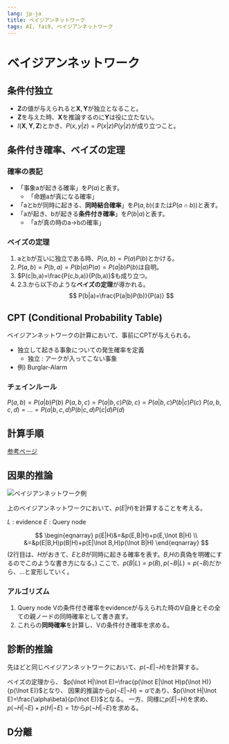 ```yaml
---
lang: jp-ja
title: ベイジアンネットワーク
tags: AI, fai9, ベイジアンネットワーク
---
```

ベイジアンネットワーク
===

## 条件付独立

* $\boldsymbol{Z}$の値が与えられると$\boldsymbol{X},\boldsymbol{Y}$が独立となること。
* $\boldsymbol{Z}$を与えた時、$\boldsymbol{X}$を推論するのに$\boldsymbol{Y}$は役に立たない。
* $I(\boldsymbol{X},\boldsymbol{Y},\boldsymbol{Z})$とかき、$P(x,y|z)=P(x|z)P(y|z)$が成り立つこと。

## 条件付き確率、ベイズの定理
### 確率の表記
* 「事象aが起きる確率」を$P(a)$と表す。
    * 「命題aが真になる確率」
* 「aとbが同時に起きる、**同時結合確率**」を$P(a,b)$(または$P(a\cap b)$)と表す。
* 「aが起き、bが起きる**条件付き確率**」を$P(b|a)$と表す。
    * 「aが真の時のa→bの確率」

### ベイズの定理
1. aとbが互いに独立である時、$P(a,b)=P(a)P(b)$とかける。
2. $P(a,b)=P(b,a)=P(b|a)P(a)=P(a|b)P(b)$は自明。
3. $P(c|b,a)=\frac{P(c,b,a)}{P(b,a)}$も成り立つ。
4. 2.3.から以下のような**ベイズの定理**が導かれる。
$$
P(b|a)=\frac{P(a|b)P(b)}{P(a)}
$$

## CPT (Conditional Probability Table)
ベイジアンネットワークの計算において、事前にCPTが与えられる。
* 独立して起きる事象についての発生確率を定義
    * 独立 : アークが入ってこない事象
* 例) Burglar-Alarm


### チェインルール
$P(a,b)=P(a|b)P(b)$
$P(a,b,c)=P(a|b,c)P(b,c)=P(a|b,c)P(b|c)P(c)$
$P(a,b,c,d)=\dots =P(a|b,c,d)P(b|c,d)P(c|d)P(d)$

## 計算手順
[参考ページ](http://www.sist.ac.jp/~kanakubo/research/reasoning_kr/bayesiannetwork.html)

## 因果的推論

![ベイジアンネットワーク例](https://lpvz3a.ch.files.1drv.com/y4ml_XtMAMzxQzYZuJwf3pmdKO0p7S00iAu1wQ2Nfyz_HM3SVd7Wzi8n2HteHJZsaFcEN2gQUFgpigkASzmohh4BCxw25roGFJfrrxC3OXKEqJM0ByeA0fxrz2znprSdspWsgmHa-6ql0peb16W3ZwjyKyUXSc3mPHlpLYkzd7msTzPk2Bt0oKaiOwW5fTYWS_7z3fNv8Cn-WO5HQAEG58yGw?width=482&height=184&cropmode=none)

上のベイジアンネットワークにおいて、$p(E|H)$を計算することを考える。

$L$ : evidence
$E$ : Query node

$$
\begin{eqnarray}
p(E|H)&=&p(E,B|H)+p(E,\lnot B|H) \\
&=&p(E|B,H)p(B|H)+p(E|\lnot B,H)p(\lnot B|H)
\end{eqnarray}
$$
(2行目は、$H$がおきて、$E$と$B$が同時に起きる確率を表す。$B$,$H$の真偽を明確にするのでこのような書き方になる。)
ここで、$p(B|L)=p(B),p(\lnot B|L)=p(\lnot B)$だから、...と変形していく。

### アルゴリズム

1. Query node Vの条件付き確率をevidenceが与えられた時のV自身とその全ての親ノードの同時確率として書き直す。
2. これらの**同時確率**を計算し、Vの条件付き確率を求める。

## 診断的推論

先ほどと同じベイジアンネットワークにおいて、$p(\lnot E|\lnot H)$を計算する。

ベイズの定理から、
$p(\lnot H|\lnot E)=\frac{p(\lnot E|\lnot H)p(\lnot H)}{p(\lnot E)}$となり、
因果的推論から$p(\lnot E|\lnot H)=\alpha$であり、$p(\lnot H|\lnot E)=\frac{\alpha\beta}{p(\lnot E)}$となる。
一方、同様に$p(E|\lnot H)$を求め、$p(\lnot H|\lnot E)+p(H|\lnot E)=1$から$p(\lnot H|\lnot E)$を求める。

## D分離